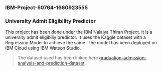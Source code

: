 ###                                                               IBM-Project-50764-1660923555
###                                                          University Admit Eligibility Predictor

This project has been done under the IBM Nalaiya Thiran Project. It is a university admit eligibiliy predictor. It uses the Kaggle dataset with a Regression Model to achieve the same. The model has been deployed on IBM Cloud using IBM Watson Studio. 

> The dataset used has been linked here
  [graduation-admission-analysis-and-prediction-dataset](https://www.kaggle.com/code/suneelpatel/graduate-admission-analysis-and-prediction).




